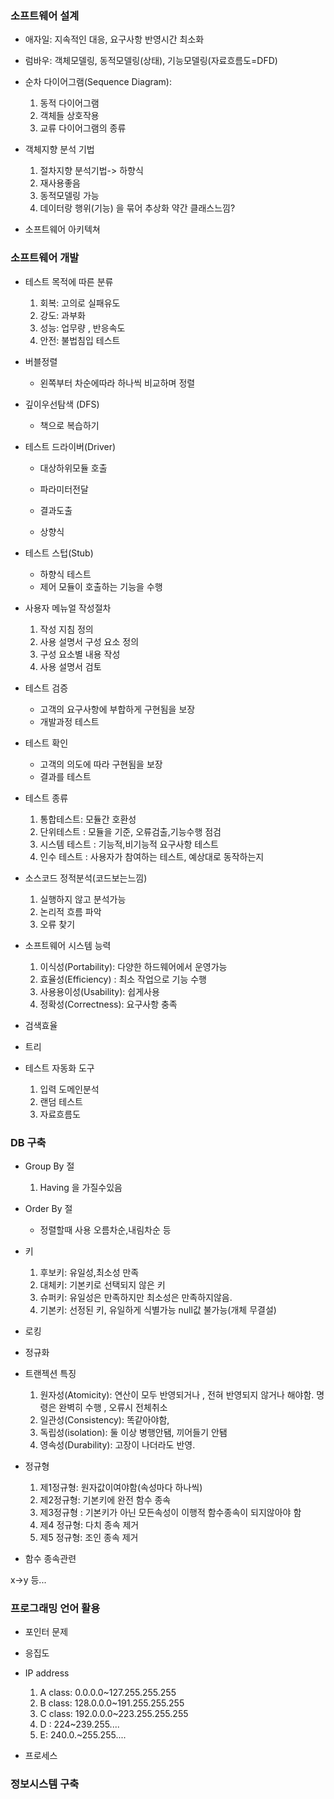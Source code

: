 ### 소프트웨어 설계

* 애자일: 지속적인 대응, 요구사항 반영시간 최소화



*  럼바우: 객체모델링, 동적모델링(상태), 기능모델링(자료흐름도=DFD)

  

* 순차 다이어그램(Sequence Diagram):

  1. 동적 다이어그램
  2. 객체들 상호작용
  3. 교류 다이어그램의 종류

  

* 객체지향 분석 기법

  1. 절차지향 분석기법-> 하향식
  2. 재사용좋음
  3. 동적모델링 가능
  4. 데이터랑 행위(기능) 을 묶어 추상화 약간 클래스느낌?

  

* 소프트웨어 아키텍쳐









### 소프트웨어 개발

* 테스트 목적에 따른 분류

  1. 회복: 고의로 실패유도
  2. 강도: 과부화 
  3. 성능:  업무량 , 반응속도
  4. 안전: 불법침입 테스트

  

* 버블정렬

  * 왼쪽부터 차순에따라 하나씩 비교하며 정렬

    

* 깊이우선탐색 (DFS)

  * 책으로 복습하기



* 테스트 드라이버(Driver)

  * 대상하위모듈 호출

  * 파라미터전달

  * 결과도출

  * 상향식

    

* 테스트 스텁(Stub)

  * 하향식 테스트
  * 제어 모듈이 호출하는 기능을 수행



* 사용자 메뉴얼 작성절차
  1. 작성 지침 정의
  2. 사용 설명서 구성 요소 정의
  3. 구성 요소별 내용 작성
  4. 사용 설명서 검토



* 테스트 검증

  * 고객의 요구사항에 부합하게 구현됨을 보장
  * 개발과정 테스트

  

* 테스트 확인

  * 고객의 의도에 따라 구현됨을 보장
  * 결과를 테스트



* 테스트 종류
  1. 통합테스트: 모듈간 호환성
  2. 단위테스트 : 모듈을 기준, 오류검출,기능수행 점검
  3. 시스템 테스트 : 기능적,비기능적 요구사항 테스트
  4. 인수 테스트 : 사용자가 참여하는 테스트, 예상대로 동작하는지



* 소스코드 정적분석(코드보는느낌)
  1. 실행하지 않고 분석가능
  2. 논리적 흐름 파악
  3. 오류 찾기



* 소프트웨어 시스템 능력
  1. 이식성(Portability): 다양한 하드웨어에서 운영가능
  2. 효율성(Efficiency) : 최소 작업으로 기능 수행
  3. 사용용이성(Usability): 쉽게사용
  4. 정확성(Correctness): 요구사항 충족



* 검색효율



* 트리 

  

* 테스트 자동화 도구

  1. 입력 도메인분석
  2. 랜덤 테스트
  3. 자료흐름도

### DB 구축

* Group By 절
  1. Having 을 가질수있음



* Order By 절
  * 정렬할때 사용 오름차순,내림차순 등



* 키
  1. 후보키: 유일성,최소성 만족
  2. 대체키: 기본키로 선택되지 않은 키
  3. 슈퍼키: 유일성은 만족하지만 최소성은 만족하지않음.
  4. 기본키: 선정된 키, 유일하게 식별가능 null값 불가능(개체 무결설)



* 로킹



* 정규화



* 트랜젝션 특징
  1. 원자성(Atomicity): 연산이 모두 반영되거나 , 전혀 반영되지 않거나 해야함.        명령은 완벽히 수행 , 오류시 전체취소
  2. 일관성(Consistency): 똑같아야함, 
  3. 독립성(isolation): 둘 이상 병행안됌, 끼어들기 안됌
  4. 영속성(Durability): 고장이 나더라도 반영. 



* 정규형
  1. 제1정규형: 원자값이여야함(속성마다 하나씩)
  2. 제2정규형: 기본키에 완전 함수 종속
  3. 제3정규형 : 기본키가 아닌 모든속성이 이행적 함수종속이 되지않아야 함
  4. 제4 정규형: 다치 종속 제거
  5. 제5 정규형: 조인 종속 제거



* 함수 종속관련

x->y 등...





### 프로그래밍 언어 활용



* 포인터 문제 



* 응집도



* IP address 
  1. A class: 0.0.0.0~127.255.255.255
  2. B class: 128.0.0.0~191.255.255.255
  3. C class: 192.0.0.0~223.255.255.255
  4. D : 224~239.255....
  5. E: 240.0.~255.255....



* 프로세스 

  









### 정보시스템 구축



